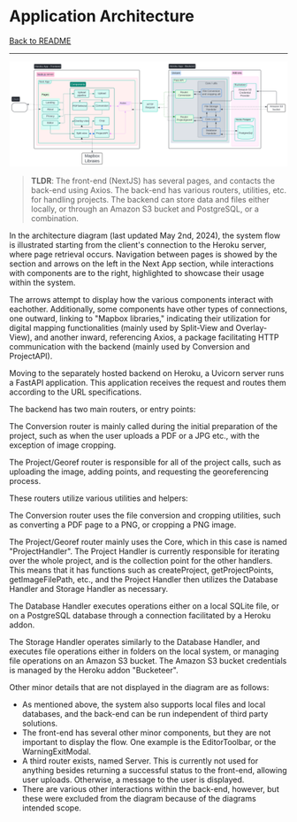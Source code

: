 # Application Architecture

[Back to README](README.md)

---
![Arcitecture Image](./img/Img2map%20Architecture.svg)

> **TLDR**: The front-end (NextJS) has several pages, and contacts the back-end using Axios. The back-end has various routers, utilities, etc. for handling projects. The backend can store data and files either locally, or through an Amazon S3 bucket and PostgreSQL, or a combination.

In the architecture diagram  (last updated May 2nd, 2024), the system flow is illustrated starting from the client's connection to the Heroku server, where page retrieval occurs. Navigation between pages is showed by the section and arrows on the left in the Next App section, while interactions with components are to the right, highlighted to showcase their usage within the system.

The arrows attempt to display how the various components interact with eachother. Additionally, some components have other types of connections, one outward, linking to "Mapbox libraries," indicating their utilization for digital mapping functionalities (mainly used by Split-View and Overlay-View), and another inward, referencing Axios, a package facilitating HTTP communication with the backend (mainly used by Conversion and ProjectAPI).

Moving to the separately hosted backend on Heroku, a Uvicorn server runs a FastAPI application. This application receives the request and routes them according to the URL specifications.

The backend has two main routers, or entry points:

The Conversion router is mainly called during the initial preparation of the project, such as when the user uploads a PDF or a JPG etc., with the exception of image cropping.

The Project/Georef router is responsible for all of the project calls, such as uploading the image, adding points, and requesting the georeferencing process.  

These routers utilize various utilities and helpers:

The Conversion router uses the file conversion and cropping utilities, such as converting a PDF page to a PNG, or cropping a PNG image.

The Project/Georef router mainly uses the Core, which in this case is named "ProjectHandler". The Project Handler is currently responsible for iterating over the whole project, and is the collection point for the other handlers. This means that it has functions such as createProject, getProjectPoints, getImageFilePath, etc., and the Project Handler then utilizes the Database Handler and Storage Handler as necessary.

The Database Handler executes operations either on a local SQLite file, or on a PostgreSQL database through a connection facilitated by a Heroku addon.

The Storage Handler operates similarly to the Database Handler, and executes file operations either in folders on the local system, or managing file operations on an Amazon S3 bucket. The Amazon S3 bucket credentials is managed by the Heroku addon "Bucketeer".

Other minor details that are not displayed in the diagram are as follows:
- As mentioned above, the system also supports local files and local databases, and the back-end can be run independent of third party solutions.
- The front-end has several other minor components, but they are not important to display the flow. One example is the EditorToolbar, or the WarningExitModal.
- A third router exists, named Server. This is currently not used for anything besides returning a successful status to the front-end, allowing user uploads. Otherwise, a message to the user is displayed.
- There are various other interactions within the back-end, however, but these were excluded from the diagram because of the diagrams intended scope.
